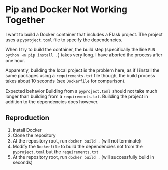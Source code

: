 # Pip and Docker Not Working Together
I want to build a Docker container that includes a Flask project. The project uses a `pyproject.toml` file to specify the dependencies.

When I try to build the container, the build step (specifically the line `RUN python -m pip install .`) takes very long. I have aborted the process after one hour.

Apparently, building the local project is the problem here, as if I install the same packages using a `requirements.txt` file though, the build process takes about 10 seconds (see `Dockerfile` for comparison).

Expected behavior
Building from a `pyproject.toml` should not take much longer than building from a `requirements.txt`. Building the project in addition to the dependencies does however.



## Reproduction

1. Install Docker
2. Clone the repository
3. At the repository root, run `docker build .` (will not terminate)
4. Modify the `Dockerfile` to build the dependencies not from the `pyproject.toml` but the `requirements.txt`
5. At the repository root, run `docker build .` (will successfully build in seconds)
